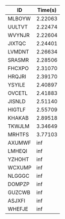 |ID|Time(s)|
|-|-|
|MLBOYW|2.22063|
|UULTVT|2.22474|
|WVYNJR|2.22604|
|JIXTQC|2.24401|
|LVMDNT|2.26634|
|SRASMR|2.28506|
|FHCXPO|2.31070|
|HRQJRI|2.39170|
|YSYILE|2.40897|
|OVCETL|2.41883|
|JISNLD|2.51140|
|HIGTLF|2.55709|
|KHAKAB|2.89518|
|TKWJLM|3.34649|
|MRHTFS|3.77103|
|AXUMWF|inf|
|LMHEQI|inf|
|YZHOHT|inf|
|WCXUMP|inf|
|NLGGGC|inf|
|DOMPZP|inf|
|GUZCWB|inf|
|ASJXFI|inf|
|WHEFJE|inf|
